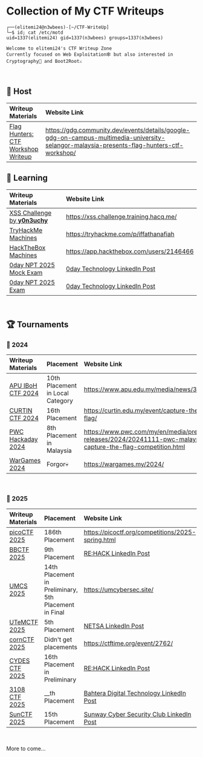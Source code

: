 # Collection of My CTF Writeups

```
┌──(elitemi24@n3wbees)-[~/CTF-WriteUp]
└─$ id; cat /etc/motd
uid=1337(elitemi24) gid=1337(n3wbees) groups=1337(n3wbees)

Welcome to elitemi24's CTF Writeup Zone
Currently focused on Web Exploitation🕸️ but also interested in Cryptography🔑 and Boot2Root⚔️
```

&thinsp;

## 📌 Host

| Writeup Materials | Website Link |
| :--- | :--- |
| [Flag Hunters: CTF Workshop Writeup](./Host/readme.md) | https://gdg.community.dev/events/details/google-gdg-on-campus-multimedia-university-selangor-malaysia-presents-flag-hunters-ctf-workshop/ |

## 📖 Learning

| Writeup Materials | Website Link |
| :--- | :--- |
| [XSS Challenge by **y0n3uchy**](Learning/XSS%20Challenge/) | https://xss.challenge.training.hacq.me/ |
| [TryHackMe Machines](Learning/TryHackMe/Machines/readme.md) | https://tryhackme.com/p/iffathanafiah |
| [HackTheBox Machines](Learning/HackTheBox/Machines/readme.md) | https://app.hackthebox.com/users/2146466 |
| [0day NPT 2025 Mock Exam](Learning/0day-NPT/MockExam/readme.md) | [0day Technology LinkedIn Post](https://www.linkedin.com/posts/zer0day-technology_brochure-activity-7325143738924642304-AlF9?utm_source=share&utm_medium=member_desktop&rcm=ACoAAE2wMt8B8VXY2pohQ7YoLZP3GkVFrg9rNVA) |
| [0day NPT 2025 Exam](Learning/0day-NPT/Exam/readme.md) | [0day Technology LinkedIn Post](https://www.linkedin.com/posts/zer0day-technology_brochure-activity-7325143738924642304-AlF9?utm_source=share&utm_medium=member_desktop&rcm=ACoAAE2wMt8B8VXY2pohQ7YoLZP3GkVFrg9rNVA) |

&thinsp;

## 🏆 Tournaments

### 🚩 2024

| Writeup Materials | Placement | Website Link |
| :--- | :--- | :--- |
| [APU IBoH CTF 2024](Tournaments/APU%20IBoH%202024/) | 10th Placement in Local Category | https://www.apu.edu.my/media/news/3342 |
| [CURTIN CTF 2024](Tournaments/CURTIN%20CTF%202024/) | 16th Placement |  https://curtin.edu.my/event/capture-the-flag/ |
| [PWC Hackaday 2024](Tournaments/PWC%20Hackaday%202024/) | 8th Placement in Malaysia |https://www.pwc.com/my/en/media/press-releases/2024/20241111-pwc-malaysia-capture-the-flag-competition.html |
| [WarGames 2024](Tournaments/WarGames%202024/) | Forgor💀| https://wargames.my/2024/ |

&thinsp;

### 🚩 2025

| Writeup Materials | Placement | Website Link |
| :--- | :--- | :--- |
| [picoCTF 2025](Tournaments/picoCTF%202025/) | 186th Placement | https://picoctf.org/competitions/2025-spring.html |
| [BBCTF 2025](Tournaments/BBCTF%202025/) | 9th Placement | [RE:HACK LinkedIn Post](https://www.linkedin.com/posts/rehack-xyz_reun10n-ctf-cybersecurity-activity-7326881447170969600-8kH0?utm_source=share&utm_medium=member_desktop&rcm=ACoAAE2wMt8B8VXY2pohQ7YoLZP3GkVFrg9rNVA) |
| [UMCS 2025](Tournaments/UMCS%202025/) | 14th Placement in Preliminary, 5th Placement in Final | https://umcybersec.site/ |
| [UTeMCTF 2025](Tournaments/UTeMCTF%202025/) | 5th Placement | [NETSA LinkedIn Post](https://www.linkedin.com/posts/sarahmjufri_network-and-security-student-association-activity-7323264664757317633-k3xI?utm_source=share&utm_medium=member_desktop&rcm=ACoAAE2wMt8B8VXY2pohQ7YoLZP3GkVFrg9rNVA) |
| [cornCTF 2025](Tournaments/cornCTF%202025/) | Didn't get placements | https://ctftime.org/event/2762/ |
| [CYDES CTF 2025](Tournaments/Cydes%20Preliminary%20Round%202025/) | 16th Placement in Preliminary | [RE:HACK LinkedIn Post](https://www.linkedin.com/posts/rehack-xyz_cydes2025-badgetobreach-icsctf-activity-7345058378819260416-vK5A?utm_source=share&utm_medium=member_desktop&rcm=ACoAAE2wMt8B8VXY2pohQ7YoLZP3GkVFrg9rNVA) |
| [3108 CTF 2025](Tournaments/3108CTF/readme.md) | __th Placement | [Bahtera Digital Technology LinkedIn Post](https://www.linkedin.com/posts/bahteradigitech_3108-ctf-kembali-lagi-satria-sedia-pendaftaran-activity-7363566414625976322-XmDl?utm_source=share&utm_medium=member_desktop&rcm=ACoAAE2wMt8B8VXY2pohQ7YoLZP3GkVFrg9rNVA) |
| [SunCTF 2025](Tournaments/SunCTF2025/readme.md) | 15th Placement | [Sunway Cyber Security Club LinkedIn Post](https://www.linkedin.com/posts/csc-sunway_sunctf2025-cybersecurity-sunwayuniversity-activity-7350803334867431427-HZcL?utm_source=share&utm_medium=member_desktop&rcm=ACoAAE2wMt8B8VXY2pohQ7YoLZP3GkVFrg9rNVA) |

&thinsp;

More to come...
